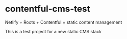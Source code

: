 # contentful-cms-test
Netlify + Roots + Contentful = static content management

This is a test project for a new static CMS stack
